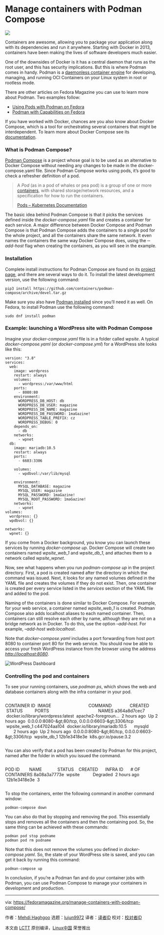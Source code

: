[#]: collector: (lujun9972)
[#]: translator: ( )
[#]: reviewer: ( )
[#]: publisher: ( )
[#]: url: ( )
[#]: subject: (Manage containers with Podman Compose)
[#]: via: (https://fedoramagazine.org/manage-containers-with-podman-compose/)
[#]: author: (Mehdi Haghgoo https://fedoramagazine.org/author/powergame/)

Manage containers with Podman Compose
======

![][1]

Containers are awesome, allowing you to package your application along with its dependencies and run it anywhere. Starting with Docker in 2013, containers have been making the lives of software developers much easier.

One of the downsides of Docker is it has a central daemon that runs as the root user, and this has security implications. But this is where Podman comes in handy. Podman is a [daemonless container engine][2] for developing, managing, and running OCI Containers on your Linux system in root or rootless mode.

There are other articles on Fedora Magazine you can use to learn more about Podman. Two examples follow:

  * [Using Pods with Podman on Fedora][3]
  * [Podman with Capabilities on Fedora][4]



If you have worked with Docker, chances are you also know about Docker Compose, which is a tool for orchestrating several containers that might be interdependent. To learn more about Docker Compose see its [documentation][5].

### What is Podman Compose?

[Podman Compose][6] is a project whose goal is to be used as an alternative to Docker Compose without needing any changes to be made in the docker-compose.yaml file. Since Podman Compose works using pods, it’s good to check a refresher definition of a pod.

> A _Pod_ (as in a pod of whales or pea pod) is a group of one or more [containers][7], with shared storage/network resources, and a specification for how to run the containers.
>
> [Pods – Kubernetes Documentation][8]

The basic idea behind Podman Compose is that it picks the services defined inside the _docker-compose.yaml_ file and creates a container for each service. A major difference between Docker Compose and Podman Compose is that Podman Compose adds the containers to a single pod for the whole project, and all the containers share the same network. It even names the containers the same way Docker Compose does, using the _‐‐add-host_ flag when creating the containers, as you will see in the example.

### Installation

Complete install instructions for Podman Compose are found on its [project page][6], and there are several ways to do it. To install the latest development version, use the following command:

```
pip3 install https://github.com/containers/podman-compose/archive/devel.tar.gz
```

Make sure you also have [Podman installed][9] since you’ll need it as well. On Fedora, to install Podman use the following command:

```
sudo dnf install podman
```

### Example: launching a WordPress site with Podman Compose

Imagine your _docker-compose.yaml_ file is in a folder called _wpsite_. A typical _docker-compose.yaml_ (or _docker-compose.yml_) for a WordPress site looks like this:

```
version: "3.8"
services:
  web:
    image: wordpress
    restart: always
    volumes:
      - wordpress:/var/www/html
    ports:
      - 8080:80
    environment:
      WORDPRESS_DB_HOST: db
      WORDPRESS_DB_USER: magazine
      WORDPRESS_DB_NAME: magazine
      WORDPRESS_DB_PASSWORD: 1maGazine!
      WORDPRESS_TABLE_PREFIX: cz
      WORDPRESS_DEBUG: 0
    depends_on:
      - db
    networks:
      - wpnet
  db:
    image: mariadb:10.5
    restart: always
    ports:
      - 6603:3306

    volumes:
      - wpdbvol:/var/lib/mysql

    environment:
      MYSQL_DATABASE: magazine
      MYSQL_USER: magazine
      MYSQL_PASSWORD: 1maGazine!
      MYSQL_ROOT_PASSWORD: 1maGazine!
    networks:
      - wpnet
volumes:
  wordpress: {}
  wpdbvol: {}

networks:
  wpnet: {}
```

If you come from a Docker background, you know you can launch these services by running _docker-compose up_. Docker Compose will create two containers named _wpsite_web_1_ and _wpsite_db_1_, and attaches them to a network called _wpsite_wpnet_.

Now, see what happens when you run _podman-compose up_ in the project directory. First, a pod is created named after the directory in which the command was issued. Next, it looks for any named volumes defined in the YAML file and creates the volumes if they do not exist. Then, one container is created per every service listed in the _services_ section of the YAML file and added to the pod.

Naming of the containers is done similar to Docker Compose. For example, for your web service, a container named _wpsite_web_1_ is created. Podman Compose also adds localhost aliases to each named container. Then, containers can still resolve each other by name, although they are not on a bridge network as in Docker. To do this, use the option _–add-host_. For example, _–add-host web:localhost_.

Note that _docker-compose.yaml_ includes a port forwarding from host port 8080 to container port 80 for the web service. You should now be able to access your fresh WordPress instance from the browser using the address _<http://localhost:8080>_.

![WordPress Dashboard][10]

### Controlling the pod and containers

To see your running containers, use _podman ps_, which shows the web and database containers along with the infra container in your pod.
```

```

CONTAINER ID  IMAGE                               COMMAND               CREATED      STATUS          PORTS                                         NAMES
a364a8d7cec7  docker.io/library/wordpress:latest  apache2-foregroun...  2 hours ago  Up 2 hours ago  0.0.0.0:8080-&amp;gt;80/tcp, 0.0.0.0:6603-&amp;gt;3306/tcp  wpsite_web_1
c447024aa104  docker.io/library/mariadb:10.5      mysqld                2 hours ago  Up 2 hours ago  0.0.0.0:8080-&amp;gt;80/tcp, 0.0.0.0:6603-&amp;gt;3306/tcp  wpsite_db_1
12b1e3418e3e  k8s.gcr.io/pause:3.2
```

```

You can also verify that a pod has been created by Podman for this project, named after the folder in which you issued the command.
```

```

POD ID        NAME             STATUS    CREATED      INFRA ID      # OF CONTAINERS
8a08a3a7773e  wpsite           Degraded  2 hours ago  12b1e3418e3e  3
```

```

To stop the containers, enter the following command in another command window:

```
podman-compose down
```

You can also do that by stopping and removing the pod. This essentially stops and removes all the containers and then the containing pod. So, the same thing can be achieved with these commands:

```
podman pod stop podname
podman pod rm podname
```

Note that this does not remove the volumes you defined in _docker-compose.yaml_. So, the state of your WordPress site is saved, and you can get it back by running this command:

```
podman-compose up
```

In conclusion, if you’re a Podman fan and do your container jobs with Podman, you can use Podman Compose to manage your containers in development and production.

--------------------------------------------------------------------------------

via: https://fedoramagazine.org/manage-containers-with-podman-compose/

作者：[Mehdi Haghgoo][a]
选题：[lujun9972][b]
译者：[译者ID](https://github.com/译者ID)
校对：[校对者ID](https://github.com/校对者ID)

本文由 [LCTT](https://github.com/LCTT/TranslateProject) 原创编译，[Linux中国](https://linux.cn/) 荣誉推出

[a]: https://fedoramagazine.org/author/powergame/
[b]: https://github.com/lujun9972
[1]: https://fedoramagazine.org/wp-content/uploads/2021/01/podman-compose-1-816x345.jpg
[2]: https://podman.io
[3]: https://fedoramagazine.org/podman-pods-fedora-containers/
[4]: https://fedoramagazine.org/podman-with-capabilities-on-fedora/
[5]: https://docs.docker.com/compose/
[6]: https://github.com/containers/podman-compose
[7]: https://kubernetes.io/docs/concepts/containers/
[8]: https://kubernetes.io/docs/concepts/workloads/pods/
[9]: https://podman.io/getting-started/installation
[10]: https://fedoramagazine.org/wp-content/uploads/2021/01/Screenshot-from-2021-01-08-06-27-29-1024x767.png
